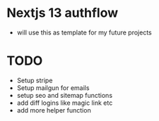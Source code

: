 
# Nextjs 13 authflow
- will use this as template for my future projects

# TODO
- Setup stripe
- Setup mailgun for emails
- setup seo and sitemap functions
- add diff logins like magic link etc
- add more helper function
